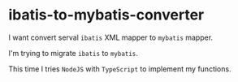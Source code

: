 # ibatis-to-mybatis-converter

I want convert serval `ibatis` XML mapper to `mybatis` mapper.

I'm trying to migrate `ibatis` to `mybatis`.

This time I tries `NodeJS` with `TypeScript` to implement my functions.
